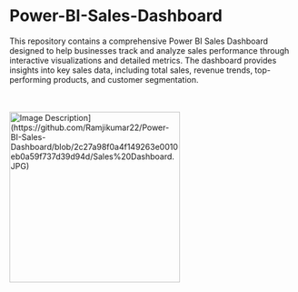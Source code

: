 # Power-BI-Sales-Dashboard
This repository contains a comprehensive Power BI Sales Dashboard designed to help businesses track and analyze sales performance through interactive visualizations and detailed metrics. The dashboard provides insights into key sales data, including total sales, revenue trends, top-performing products, and customer segmentation.

<br><br>
<img src="[https://github.com/SatishDhawale/Power_BI_Dashboard/blob/0192a63d87dda50ea2f26bca02ba048dd883b9d1/Dashboard.jpg" alt="Image Description](https://github.com/Ramjikumar22/Power-BI-Sales-Dashboard/blob/2c27a98f0a4f149263e0010eb0a59f737d39d94d/Sales%20Dashboard.JPG)" width="300">
